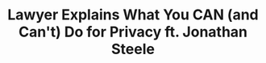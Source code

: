---
title: "Lawyer Explains What You CAN (and Can't) Do for Privacy ft. Jonathan Steele"
description: "Are you trying to protect your privacy online? Wondering what you can and can't do legally? In this video, Jonathan Steele breaks down the do's and don'ts of using pseudonyms, virtual mailboxes, and other privacy tools."
datePublished: 2024-09-27
dateUpdated: 2024-09-27
linkYouTube: "https://www.youtube.com/watch?v=tVdlKJKoX8g"
linkForum: "https://discuss.techlore.tech/t/lawyer-explains-what-you-can-and-cant-do-for-privacy-ft-jonathan-steele/10145"
tags: ["Clips","Interview","Privacy"]
---